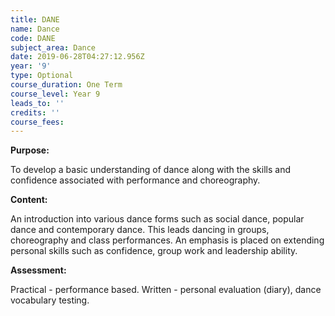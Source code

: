 ```yaml
---
title: DANE
name: Dance
code: DANE
subject_area: Dance
date: 2019-06-28T04:27:12.956Z
year: '9'
type: Optional
course_duration: One Term
course_level: Year 9
leads_to: ''
credits: ''
course_fees: 
---
```

**Purpose:**

To develop a basic understanding of dance along with the skills and confidence associated with performance and choreography.

**Content:**

An introduction into various dance forms such as social dance, popular dance and contemporary dance. This leads dancing in groups, choreography and class performances. An emphasis is placed on extending personal skills such as confidence, group work and leadership ability.

**Assessment:**

Practical - performance based. Written - personal evaluation (diary), dance vocabulary testing.
